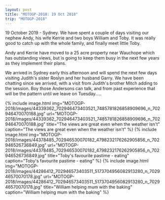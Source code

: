 ```yaml
---
layout: post
title: "MOTOGP-2018: 19 Oct 2018"
trip: "MOTOGP-2018"
---
```

19 October 2019 - Sydney.
We have spent a couple of days visiting our nephew Andy, his wife Kerrie and two boys William and Toby.  It was really good to catch up with the whole family, and finally meet little Toby.  

Andy and Kerrie have moved to a 25 acre property near Wauchope which has outstanding views, but is going to keep them busy in the next few years as they implement their plans.

We arrived in Sydney early this afternoon and will spend the next few days visiting Judith's sister Roslyn and her husband Garry.  We have been chatting since we arrived, with a visit from Judith's brother Mitch adding to the session.  Boy those Andersons can talk, and from past experience that will be the pattern until we leave on Tuesday.....

<div class=images>
    {% include image.html
        img="MOTOGP-2018/images/44339362_702946473403521_7485781826858909696_n_702946470070188.jpg"
        url="MOTOGP-2018/images/44339362_702946473403521_7485781826858909696_n_702946470070188.jpg"
        title="The views are great even when the weather isn't"
        caption="The views are great even when the weather isn't"
    %}
    {% include image.html
        img="MOTOGP-2018/images/44378485_702946530070182_4798232176262905856_n_702946526736849.jpg"
        url="MOTOGP-2018/images/44378485_702946530070182_4798232176262905856_n_702946526736849.jpg"
        title="Toby's favourite pastime - eating"
        caption="Toby's favourite pastime - eating"
    %}
    {% include image.html
        img="MOTOGP-2018/images/44286412_702946573403511_5173704956082913280_n_702946570070178.jpg"
        url="MOTOGP-2018/images/44286412_702946573403511_5173704956082913280_n_702946570070178.jpg"
        title="William helping mum with the baking"
        caption="William helping mum with the baking"
    %}

</div>
